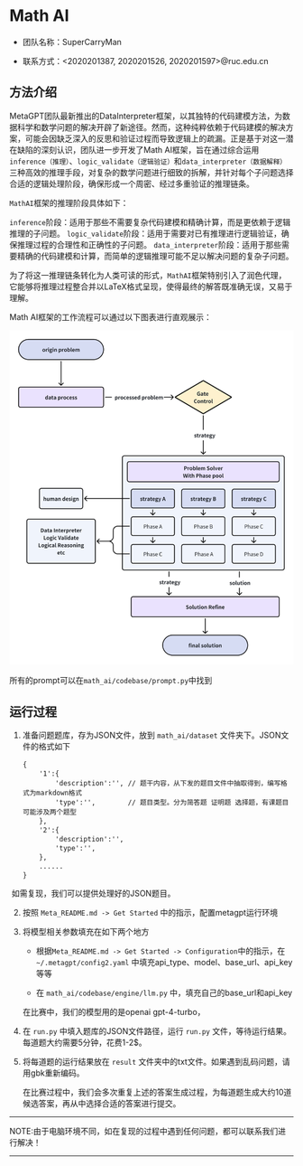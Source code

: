 # Math AI
- 团队名称：SuperCarryMan

- 联系方式：<2020201387, 2020201526, 2020201597>@ruc.edu.cn

## 方法介绍

MetaGPT团队最新推出的DataInterpreter框架，以其独特的代码建模方法，为数据科学和数学问题的解决开辟了新途径。然而，这种纯粹依赖于代码建模的解决方案，可能会因缺乏深入的反思和验证过程而导致逻辑上的疏漏。正是基于对这一潜在缺陷的深刻认识，团队进一步开发了Math AI框架，旨在通过综合运用`inference（推理）`、`logic_validate（逻辑验证）`和`data_interpreter（数据解释）`三种高效的推理手段，对复杂的数学问题进行细致的拆解，并针对每个子问题选择合适的逻辑处理阶段，确保形成一个周密、经过多重验证的推理链条。

`MathAI`框架的推理阶段具体如下：

`inference`阶段：适用于那些不需要复杂代码建模和精确计算，而是更依赖于逻辑推理的子问题。
`logic_validate`阶段：适用于需要对已有推理进行逻辑验证，确保推理过程的合理性和正确性的子问题。
`data_interpreter`阶段：适用于那些需要精确的代码建模和计算，而简单的逻辑推理可能不足以解决问题的复杂子问题。

为了将这一推理链条转化为人类可读的形式，`MathAI`框架特别引入了润色代理，它能够将推理过程整合并以LaTeX格式呈现，使得最终的解答既准确无误，又易于理解。

Math AI框架的工作流程可以通过以下图表进行直观展示：

![img.png](result/mathai.jpg)

所有的prompt可以在`math_ai/codebase/prompt.py`中找到
## 运行过程

1. 准备问题题库，存为JSON文件，放到 `math_ai/dataset` 文件夹下。JSON文件的格式如下

   ~~~
   {
       '1':{
           'description':'', // 题干内容，从下发的题目文件中抽取得到，编写格式为markdown格式
           'type':'',        // 题目类型。分为简答题 证明题 选择题，有课题目可能涉及两个题型
       },
       '2':{
           'description':'', 
           'type':'',        
       },
       ......
   }
   ~~~

​		 如需复现，我们可以提供处理好的JSON题目。

2. 按照 `Meta_README.md -> Get Started` 中的指示，配置metagpt运行环境

3. 将模型相关参数填充在如下两个地方

   - 根据`Meta_README.md -> Get Started -> Configuration`中的指示，在`~/.metagpt/config2.yaml` 中填充api_type、model、base_url、api_key等等

   - 在 `math_ai/codebase/engine/llm.py` 中，填充自己的base_url和api_key

   在比赛中，我们的模型用的是openai gpt-4-turbo，

4. 在 `run.py` 中填入题库的JSON文件路径，运行 `run.py` 文件，等待运行结果。每道题大约需要5分钟，花费1-2$。

5. 将每道题的运行结果放在 `result` 文件夹中的txt文件。如果遇到乱码问题，请用gbk重新编码。

   在比赛过程中，我们会多次重复上述的答案生成过程，为每道题生成大约10道候选答案，再从中选择合适的答案进行提交。

---

​	NOTE:由于电脑环境不同，如在复现的过程中遇到任何问题，都可以联系我们进行解决！

---

